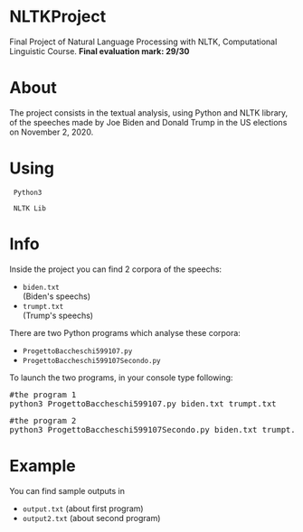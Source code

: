 # NLTKProject
Final Project of Natural Language Processing with NLTK, Computational Linguistic Course.  <b>Final evaluation mark: 29/30</b>

# About 
The project consists in the textual analysis, using Python and NLTK library, of the speeches made by Joe Biden and Donald Trump in the US elections on November 2, 2020.

# Using
<code> Python3 </code>

<code> NLTK Lib </code>

# Info

Inside the project you can find 2 corpora of the speechs:
<ul>
  <li><code>biden.txt</code></li>  (Biden's speechs)
 
  <li><code>trumpt.txt</code></li>  (Trump's speechs)
  </ul>
  
  There are two </code>Python</code> programs which analyse these corpora:
  <ul>
  <li><code>ProgettoBaccheschi599107.py</code></li>  
 
  <li><code>ProgettoBaccheschi599107Secondo.py</code></li>  
  </ul>
  
To launch the two programs, in your console type following:

<pre>#the program 1
python3 ProgettoBaccheschi599107.py biden.txt trumpt.txt</pre>

<pre>#the program 2
python3 ProgettoBaccheschi599107Secondo.py biden.txt trumpt.txt</pre>

  
# Example

You can find sample outputs in 

<ul>
  <li><code>output.txt</code>   (about first program) </li>    
 
  <li><code>output2.txt</code>  (about second program) </li>  
  </ul>
